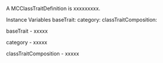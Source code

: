 A MCClassTraitDefinition is xxxxxxxxx.Instance Variables	baseTrait:		<Object>	category:		<Object>	classTraitComposition:		<Object>baseTrait	- xxxxxcategory	- xxxxxclassTraitComposition	- xxxxx